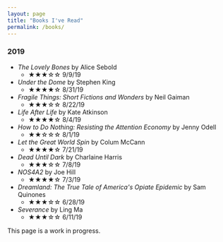 ```yaml
---
layout: page
title: "Books I've Read"
permalink: /books/
---
```


### 2019

* *The Lovely Bones* by Alice Sebold 
  * ★★★☆☆ 9/9/19
* *Under the Dome* by Stephen King
  * ★★★★☆ 8/31/19
* *Fragile Things: Short Fictions and Wonders* by Neil Gaiman
  * ★★★☆☆ 8/22/19
* *Life After Life* by Kate Atkinson
  * ★★★★☆ 8/4/19
* *How to Do Nothing: Resisting the Attention Economy* by Jenny Odell
  * ★★☆☆☆ 8/1/19
* *Let the Great World Spin* by Colum McCann
  * ★★★★☆ 7/21/19
* *Dead Until Dark* by Charlaine Harris
  * ★★★☆☆ 7/8/19
* *NOS4A2* by Joe Hill
  * ★★★★☆ 7/3/19
* *Dreamland: The True Tale of America's Opiate Epidemic* by Sam Quinones
  * ★★★☆☆ 6/28/19
* *Severance* by Ling Ma
  * ★★★☆☆ 6/11/19
  
This page is a work in progress.
